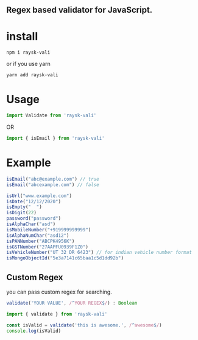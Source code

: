 
## Regex based validator for JavaScript.

# install

```
npm i raysk-vali

```
or if you use yarn
```
yarn add raysk-vali

```

# Usage

```javascript
import Validate from 'raysk-vali'
```
OR
```javascript
import { isEmail } from 'raysk-vali'
```

# Example

```javascript
isEmail("abc@example.com") // true
isEmail("abcexample.com") // false

isUrl("www.example.com")
isDate("12/12/2020")
isEmpty("  ")
isDigit(22)
password("password")
isAlphaChar("asd")
isMobileNumber("+919999999999")
isAlphaNumChar("asd12")
isPANNumber("ABCPK4956K")
isGSTNumber("27AAPFU0939F1Z0")
isVehicleNumber("UT 32 DR 6423") // for indian vehicle number format
isMongoObjectId("5e3a7141c65baa1c5d1dd92b")
```


## Custom Regex
you can pass custom regex for searching.

```js
validate('YOUR VALUE', /^YOUR REGEX$/) : Boolean
```

```javascript
import { validate } from 'raysk-vali'

const isValid = validate('this is awesome.', /^awesome$/)
console.log(isValid)

```


